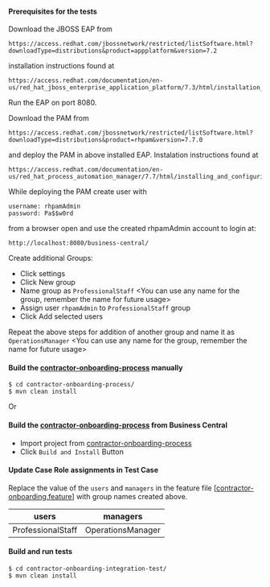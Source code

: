 #### Prerequisites for the tests
Download the JBOSS EAP from
```
https://access.redhat.com/jbossnetwork/restricted/listSoftware.html?downloadType=distributions&product=appplatform&version=7.2
```
installation instructions found at 
```
https://access.redhat.com/documentation/en-us/red_hat_jboss_enterprise_application_platform/7.3/html/installation_guide/index
```
Run the EAP on port 8080.

Download the PAM from
```
https://access.redhat.com/jbossnetwork/restricted/listSoftware.html?downloadType=distributions&product=rhpam&version=7.7.0
```
and deploy the PAM in above installed EAP. Instalation instructions found at
```
https://access.redhat.com/documentation/en-us/red_hat_process_automation_manager/7.7/html/installing_and_configuring_red_hat_process_automation_manager_on_red_hat_jboss_eap_7.2/index
```


While deploying the PAM create user with
```
username: rhpamAdmin
password: Pa$$w0rd
```


from a browser open and use the created rhpamAdmin account to login at:
```
http://localhost:8080/business-central/
```

Create additional Groups:
   * Click settings
   * Click New group
   * Name group as ```ProfessionalStaff``` <You can use any name for the group, remember the name for future usage>
   * Assign user ```rhpamAdmin``` to ```ProfessionalStaff``` group 
   * Click Add selected users


Repeat the above steps for addition of another group and name it as ```OperationsManager```  <You can use any name for the group, remember the name for future usage>

#### Build the [contractor-onboarding-process](https://gitlab.consulting.redhat.com/contractor-onboarding/contractor-onboarding-process) manually 
```
$ cd contractor-onboarding-process/
$ mvn clean install
```
Or

#### Build the [contractor-onboarding-process](https://gitlab.consulting.redhat.com/contractor-onboarding/contractor-onboarding-process) from Business Central 
   * Import project from [contractor-onboarding-process](https://gitlab.consulting.redhat.com/contractor-onboarding/contractor-onboarding-process.git)
   * Click ```Build and Install``` Button


#### Update Case Role assignments in Test Case
Replace the value of the ```users``` and ```managers``` in the feature file [[contractor-onboarding.feature](/src/test/resources/contractor-onboarding.feature)] with group names created above.

| users             |       managers    |
| ------------------|------------------ |
| ProfessionalStaff | OperationsManager |

#### Build and run tests
```
$ cd contractor-onboarding-integration-test/
$ mvn clean install
```
